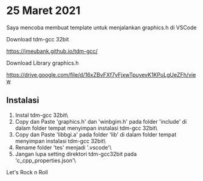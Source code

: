 # 25 Maret 2021
Saya mencoba membuat template untuk menjalankan graphics.h di VSCode

Download tdm-gcc 32bit 

https://jmeubank.github.io/tdm-gcc/


Download Library graphics.h 

https://drive.google.com/file/d/16xZBvFXf7yFjxwTpuyevK1KPuLgUeZFh/view

## Instalasi 
1. Instal tdm-gcc 32bit\
2. Copy dan Paste 'graphics.h' dan 'winbgim.h' pada folder 'include' di dalam folder tempat menyimpan instalasi tdm-gcc 32bit\
3. Copy dan Paste 'libbgi.a' pada folder 'lib' di dalam folder tempat menyimpan instalasi tdm-gcc 32bit\
4. Rename folder 'tes' menjadi '.vscode'\
5. Jangan lupa setting direktori tdm-gcc32bit pada 'c_cpp_properties.json'\

Let's Rock n Roll
